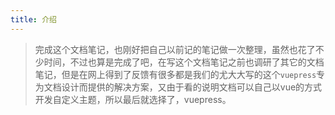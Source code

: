 ```yaml
---
title: 介绍
---
```


> 完成这个文档笔记，也刚好把自己以前记的笔记做一次整理，虽然也花了不少时间，不过也算是完成了吧，在写这个文档笔记之前也调研了其它的文档笔记，但是在网上得到了反馈有很多都是我们的尤大大写的这个`vuepress`专为文档设计而提供的解决方案，又由于看的说明文档可以自己以vue的方式开发自定义主题，所以最后就选择了，vuepress。

